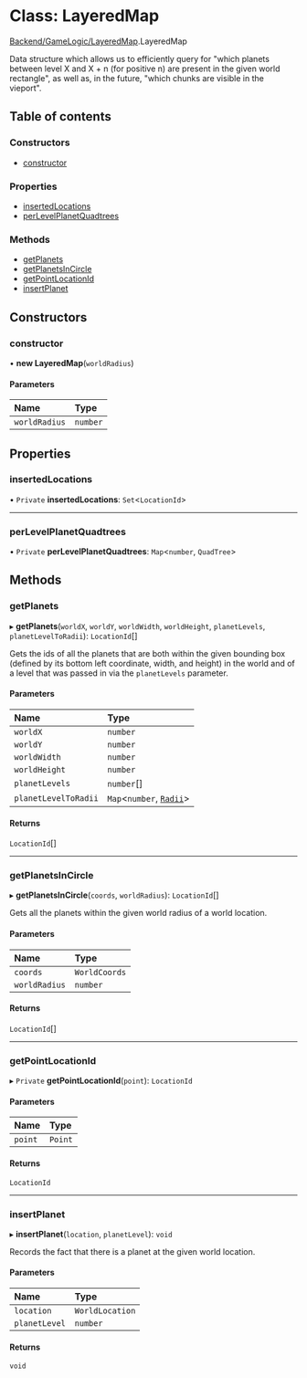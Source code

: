 # Class: LayeredMap

[Backend/GameLogic/LayeredMap](../modules/Backend_GameLogic_LayeredMap.md).LayeredMap

Data structure which allows us to efficiently query for "which planets between level X and X + n
(for positive n) are present in the given world rectangle", as well as, in the future, "which
chunks are visible in the vieport".

## Table of contents

### Constructors

- [constructor](Backend_GameLogic_LayeredMap.LayeredMap.md#constructor)

### Properties

- [insertedLocations](Backend_GameLogic_LayeredMap.LayeredMap.md#insertedlocations)
- [perLevelPlanetQuadtrees](Backend_GameLogic_LayeredMap.LayeredMap.md#perlevelplanetquadtrees)

### Methods

- [getPlanets](Backend_GameLogic_LayeredMap.LayeredMap.md#getplanets)
- [getPlanetsInCircle](Backend_GameLogic_LayeredMap.LayeredMap.md#getplanetsincircle)
- [getPointLocationId](Backend_GameLogic_LayeredMap.LayeredMap.md#getpointlocationid)
- [insertPlanet](Backend_GameLogic_LayeredMap.LayeredMap.md#insertplanet)

## Constructors

### constructor

• **new LayeredMap**(`worldRadius`)

#### Parameters

| Name          | Type     |
| :------------ | :------- |
| `worldRadius` | `number` |

## Properties

### insertedLocations

• `Private` **insertedLocations**: `Set`<`LocationId`\>

---

### perLevelPlanetQuadtrees

• `Private` **perLevelPlanetQuadtrees**: `Map`<`number`, `QuadTree`\>

## Methods

### getPlanets

▸ **getPlanets**(`worldX`, `worldY`, `worldWidth`, `worldHeight`, `planetLevels`, `planetLevelToRadii`): `LocationId`[]

Gets the ids of all the planets that are both within the given bounding box (defined by its bottom
left coordinate, width, and height) in the world and of a level that was passed in via the
`planetLevels` parameter.

#### Parameters

| Name                 | Type                                                                                   |
| :------------------- | :------------------------------------------------------------------------------------- |
| `worldX`             | `number`                                                                               |
| `worldY`             | `number`                                                                               |
| `worldWidth`         | `number`                                                                               |
| `worldHeight`        | `number`                                                                               |
| `planetLevels`       | `number`[]                                                                             |
| `planetLevelToRadii` | `Map`<`number`, [`Radii`](../interfaces/Backend_GameLogic_ViewportEntities.Radii.md)\> |

#### Returns

`LocationId`[]

---

### getPlanetsInCircle

▸ **getPlanetsInCircle**(`coords`, `worldRadius`): `LocationId`[]

Gets all the planets within the given world radius of a world location.

#### Parameters

| Name          | Type          |
| :------------ | :------------ |
| `coords`      | `WorldCoords` |
| `worldRadius` | `number`      |

#### Returns

`LocationId`[]

---

### getPointLocationId

▸ `Private` **getPointLocationId**(`point`): `LocationId`

#### Parameters

| Name    | Type    |
| :------ | :------ |
| `point` | `Point` |

#### Returns

`LocationId`

---

### insertPlanet

▸ **insertPlanet**(`location`, `planetLevel`): `void`

Records the fact that there is a planet at the given world location.

#### Parameters

| Name          | Type            |
| :------------ | :-------------- |
| `location`    | `WorldLocation` |
| `planetLevel` | `number`        |

#### Returns

`void`
